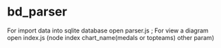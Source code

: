 # bd_parser
For import data into sqlite database open parser.js ; 
For view a diagram open index.js (node index chart_name(medals or topteams) other param)
